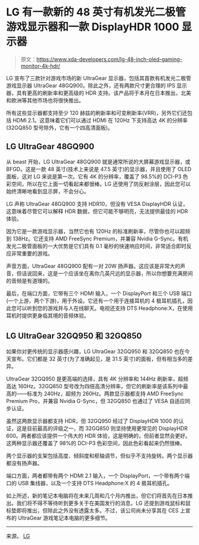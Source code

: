 # LG 有一款新的 48 英寸有机发光二极管游戏显示器和一款 DisplayHDR 1000 显示器

> 原文：<https://www.xda-developers.com/lg-48-inch-oled-gaming-monitor-4k-hdr/>

LG 宣布了三款针对游戏市场的新 UltraGear 显示器，包括其首款有机发光二极管游戏显示器 UltraGear 48GQ900。除此之外，还有两款尺寸更合理的 IPS 显示器，具有更高的刷新率和更高级的 HDR 支持。该产品将于本月在日本推出，北美和欧洲等其他市场也将很快推出。

所有这些显示器都支持至少 120 赫兹的刷新率和可变刷新率(VRR)，另外它们还包括 HDMI 2.1。这意味着它们可以通过 HDMI 在 120Hz 下支持高达 4K 的分辨率(32GQ850 型号除外，它有一个四高清面板)。

## LG UltraGear 48GQ900

从 beast 开始，LG UltraGear 48GQ900 就是通常所说的大屏幕游戏显示器，或 BFGD。这是一款 48 英寸(技术上来说是 47.5 英寸)的显示器，并且使用了 OLED 面板，这对 LG 来说是第一次。它有 4K 的分辨率，覆盖了 98.5%的 DCI-P3 色彩空间，所以在它上面一切看起来都很棒。LG 还使用了防反射涂层，因此您可以始终清晰地看到显示屏，不会分心。

LG 声称 UltraGear 48GQ900 支持 HDR10，但没有 VESA DisplayHDR 认证，这意味着尽管它可以解释 HDR 数据，但它可能不够明亮，无法提供最佳的 HDR 体验。

因为它是一款游戏显示器，当然它也有 120Hz 的标准刷新率，尽管你也可以超频到 138Hz。它还支持 AMD FreeSync Premium，并兼容 Nvidia G-Sync。有机发光二极管面板的一大优势是它们具有 0.1 毫秒的快速响应时间，非常适合即时反应非常重要的游戏。

声音方面，UltraGear 48GQ900 配有一对 20W 扬声器。这应该是非常大的声音，但话说回来，这是一个应该坐在离你几英尺远的显示器，所以你想要充满房间的音频是有道理的。

最后，在端口方面，它带有三个 HDMI 输入，一个 DisplayPort 和三个 USB 端口(一个上游，两个下游)，用于外设。它还有一个用于连接耳机的 4 极耳机插孔，因此您可以听到您的游戏并与人在线聊天。电视还支持 DTS Headphone:X，在使用耳机时提供更身临其境的音频体验。

## LG UltraGear 32GQ950 和 32GQ850

如果你对更传统的显示器感兴趣，LG UltraGear 32GQ950 和 32GQ850 也在今天宣布。它们都是 32 英寸(为了准确起见，是 31.5 英寸)的面板，但有相当多的差异。

UltraGear 32GQ950 是更高端的选择，具有 4K 分辨率和 144Hz 刷新率，超频高达 160Hz。32GQ850 型号改为四倍高清分辨率，但它的刷新率是该系列中最高的——标准为 240Hz，超频为 260Hz。两款显示器都支持 AMD FreeSync Premium Pro，并兼容 Nvidia G-Sync，但 32GQ850 也通过了 VESA 自适应同步认证。

虽然这两款显示器都支持 HDR，但 32GQ950 经过了 DisplayHDR 1000 的认证，这是目前最高的评级之一，而 32GQ850 则坚持使用更常见的 DisplayHDR 600。两者都应该提供一个伟大的 HDR 体验，这是明确的，但前者显然会更好。这两种显示器还覆盖了 98%的 DCI-P3 色彩空间，因此色彩看起来仍然很棒。

两个显示器的支架包括高度、倾斜度和枢轴调节，但似乎不支持旋转。两个显示器都没有扬声器。

端口方面，两者都带有两个 HDMI 2.1 输入，一个 DisplayPort，一个带有两个端口的 USB 集线器，以及一个支持 DTS Headphone:X 的 4 极耳机插孔。

如上所述，新的笔记本电脑将在未来几周和几个月内推出，但它们将首先在日本推出。我们将不得不等待听到更多关于在美国发行的消息。LG 还提到游戏鼠标和鼠标垫即将推出，但除此之外没有透露太多。不过，该公司尚未分享其在 CES 上宣布的 UltraGear 游戏笔记本电脑的更多细节。

* * *

来源。 [LG](http://www.lgnewsroom.com/2022/05/gear-up-for-next-level-gaming-experiences-with-new-lg-ultragear-gaming-monitors/)